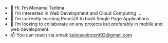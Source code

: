 - 👋 Hi, I’m Monama Tadima
- 👀 I’m interested in Web Development and Cloud Computing ...
- 🌱 I’m currently learning ReactJS to build Single Page Applications 
- 💞️ I’m looking to collaborate on any projects but preferably in mobile and web development.
- 📫 You can reach via email: keletsovincent92@gmail.com 

<!---
MonamaTV/MonamaTV is a ✨ special ✨ repository because its `README.md` (this file) appears on your GitHub profile.
You can click the Preview link to take a look at your changes.
--->
